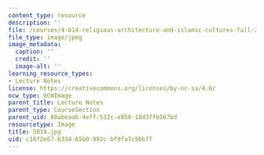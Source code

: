 ```yaml
---
content_type: resource
description: ''
file: /courses/4-614-religious-architecture-and-islamic-cultures-fall-2002/c16f2e67b33465b0992cbf9fa7c96b7f_5019.jpg
file_type: image/jpeg
image_metadata:
  caption: ''
  credit: ''
  image-alt: ''
learning_resource_types:
- Lecture Notes
license: https://creativecommons.org/licenses/by-nc-sa/4.0/
ocw_type: OCWImage
parent_title: Lecture Notes
parent_type: CourseSection
parent_uid: 68abeaab-4eff-532c-e858-18d3ffb567bd
resourcetype: Image
title: 5019.jpg
uid: c16f2e67-b334-65b0-992c-bf9fa7c96b7f
---
```


